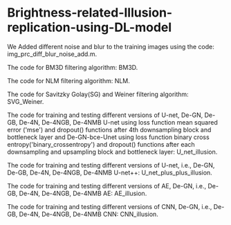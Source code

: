 # Brightness-related-Illusion-replication-using-DL-model
We Added different noise and blur to the training images using the code: img_prc_diff_blur_noise_add.m.

The code for BM3D filtering algorithm: BM3D.

The code for NLM filtering algorithm: NLM.

The code for Savitzky Golay(SG) and Weiner filtering algorithm: SVG_Weiner.

The code for training and testing different versions of U-net, De-GN, De-GB, De-4N, De-4NGB, De-4NMB U-net using loss function mean squared error ('mse') and dropout() functions after 4th downsampling block and bottleneck layer and De-GN-bce-Unet using loss function binary cross entropy('binary_crossentropy') and dropout() functions after each downsampling and upsampling block and bottleneck layer: U_net_illusion.

The code for training and testing different versions of U-net, i.e., De-GN, De-GB, De-4N, De-4NGB, De-4NMB U-net++: U_net_plus_plus_illusion.

The code for training and testing different versions of AE, De-GN, i.e., De-GB, De-4N, De-4NGB, De-4NMB AE: AE_illusion.

The code for training and testing different versions of CNN, De-GN, i.e., De-GB, De-4N, De-4NGB, De-4NMB CNN: CNN_illusion.
